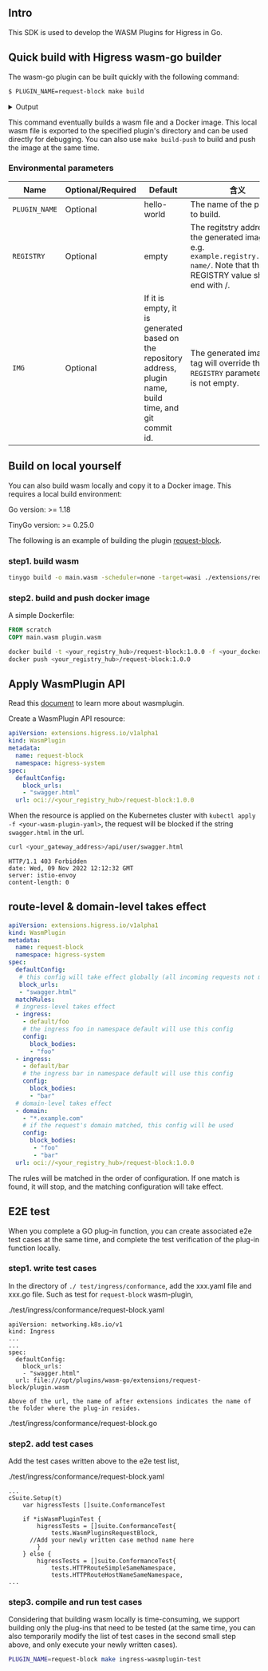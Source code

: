 ## Intro

This SDK is used to develop the WASM Plugins for Higress in Go.

## Quick build with Higress wasm-go builder

The wasm-go plugin can be built quickly with the following command:

```bash
$ PLUGIN_NAME=request-block make build
```

<details>
<summary>Output</summary>
<pre><code>
DOCKER_BUILDKIT=1 docker build --build-arg PLUGIN_NAME=request-block \
                               -t request-block:20230223-173305-3b1a471 \
                               --output extensions/request-block .
[+] Building 67.7s (12/12) FINISHED

image:            request-block:20230223-173305-3b1a471
output wasm file: extensions/request-block/plugin.wasm
</code></pre>
</details>

This command eventually builds a wasm file and a Docker image.
This local wasm file is exported to the specified plugin's directory and can be used directly for debugging.
You can also use `make build-push` to build and push the image at the same time.

### Environmental parameters

| Name          | Optional/Required | Default                                                                                                      | 含义                                                                                                                                  |
|---------------|-------------------|--------------------------------------------------------------------------------------------------------------|-------------------------------------------------------------------------------------------------------------------------------------|
| `PLUGIN_NAME` | Optional          | hello-world                                                                                                  | The name of the plugin to build.                                                                                                    |
| `REGISTRY`    | Optional          | empty                                                                                                        | The regitstry address of the generated image, e.g. `example.registry.io/my-name/`.  Note that the REGISTRY value should end with /. |
| `IMG`         | Optional          | If it is empty, it is generated based on the repository address, plugin name, build time, and git commit id. | The generated image tag will override the `REGISTRY` parameter if it is not empty.                                                  |

## Build on local yourself

You can also build wasm locally and copy it to a Docker image. This requires a local build environment:

Go version: >= 1.18

TinyGo version: >= 0.25.0

The following is an example of building the plugin [request-block](extensions/request-block).

### step1. build wasm

```bash
tinygo build -o main.wasm -scheduler=none -target=wasi ./extensions/request-block/main.go
```

### step2. build and push docker image

A simple Dockerfile:

```Dockerfile
FROM scratch
COPY main.wasm plugin.wasm
```

```bash
docker build -t <your_registry_hub>/request-block:1.0.0 -f <your_dockerfile> .
docker push <your_registry_hub>/request-block:1.0.0
```

## Apply WasmPlugin API

Read this [document](https://istio.io/latest/docs/reference/config/proxy_extensions/wasm-plugin/) to learn more about wasmplugin.

Create a WasmPlugin API resource:

```yaml
apiVersion: extensions.higress.io/v1alpha1
kind: WasmPlugin
metadata:
  name: request-block
  namespace: higress-system
spec:
  defaultConfig:
    block_urls:
    - "swagger.html"
  url: oci://<your_registry_hub>/request-block:1.0.0
```

When the resource is applied on the Kubernetes cluster with `kubectl apply -f <your-wasm-plugin-yaml>`,
the request will be blocked if the string `swagger.html` in the url. 

```bash
curl <your_gateway_address>/api/user/swagger.html
```

```text
HTTP/1.1 403 Forbidden
date: Wed, 09 Nov 2022 12:12:32 GMT
server: istio-envoy
content-length: 0
```

## route-level & domain-level takes effect

```yaml
apiVersion: extensions.higress.io/v1alpha1
kind: WasmPlugin
metadata:
  name: request-block
  namespace: higress-system
spec:
  defaultConfig:
   # this config will take effect globally (all incoming requests not matched by rules below)
   block_urls:
   - "swagger.html"
  matchRules:
  # ingress-level takes effect
  - ingress:
    - default/foo
    # the ingress foo in namespace default will use this config
    config:
      block_bodies:
      - "foo"
  - ingress:
    - default/bar
    # the ingress bar in namespace default will use this config
    config:
      block_bodies:
      - "bar"
  # domain-level takes effect
  - domain:
    - "*.example.com"
    # if the request's domain matched, this config will be used
    config:
      block_bodies:
       - "foo"
       - "bar"
  url: oci://<your_registry_hub>/request-block:1.0.0
```

The rules will be matched in the order of configuration. If one match is found, it will stop, and the matching configuration will take effect.


## E2E test

When you complete a GO plug-in function, you can create associated e2e test cases at the same time, and complete the test verification of the plug-in function locally.

### step1. write test cases
In the directory of `./ test/ingress/conformance`, add the xxx.yaml file and xxx.go file. Such as test for `request-block` wasm-plugin,

./test/ingress/conformance/request-block.yaml
```
apiVersion: networking.k8s.io/v1
kind: Ingress
...
...
spec:
  defaultConfig:
    block_urls:
    - "swagger.html"
  url: file:///opt/plugins/wasm-go/extensions/request-block/plugin.wasm
```
`Above of the url, the name of after extensions indicates the name of the folder where the plug-in resides.`

./test/ingress/conformance/request-block.go

### step2. add test cases
Add the test cases written above to the e2e test list,

./test/ingress/conformance/request-block.yaml

```
...
cSuite.Setup(t)
	var higressTests []suite.ConformanceTest

	if *isWasmPluginTest {
		higressTests = []suite.ConformanceTest{
			tests.WasmPluginsRequestBlock,
      //Add your newly written case method name here
		}
	} else {
		higressTests = []suite.ConformanceTest{
			tests.HTTPRouteSimpleSameNamespace,
			tests.HTTPRouteHostNameSameNamespace,
...
```

### step3. compile and run test cases
Considering that building wasm locally is time-consuming, we support building only the plug-ins that need to be tested (at the same time, you can also temporarily modify the list of test cases in the second small step above, and only execute your newly written cases).

```bash
PLUGIN_NAME=request-block make ingress-wasmplugin-test
```